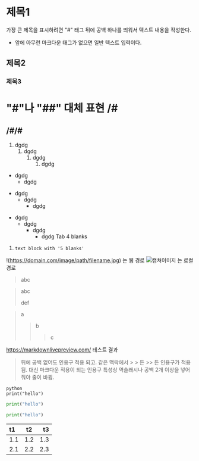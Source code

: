 # 제목1
가장 큰 제목을 표시하려면 "#" 태그 뒤에 공백 하나를 띄워서 텍스트 내용을 작성한다.
- 앞에 아무런 마크다운 태그가 없으면 일반 텍스트 입력이다.
## 제목2
### 제목3

"#"나 "##" 대체 표현
/#
==
/#/#
--

1. dgdg
   1. dgdg
      1. dgdg
         1. dgdg
* dgdg
  * dgdg
+ dgdg
  + dgdg
    + dgdg
- dgdg
  - dgdg
    - dgdg
      - dgdg
    Tab
    4 blanks
1.     text block with '5 blanks'

!(https://domain.com/image/path/filename.jpg) 는 웹 경로
![캡쳐이미지](image/path/filename.jpg "메인화면") 는 로컬 경로

> abc

> abc
>
> def

> a
>> b
>>> c

https://markdownlivepreview.com/ 테스트 결과
> 뒤에 공백 없어도 인용구 적용 되고.
> 같은 맥락에서 > > 든 >> 든 인용구가 적용됨.
> 대신 마크다운 적용이 되는 인용구 특성상 역슬래시나 공백 2개 이상을 넣어줘야 줄이 바뀜.

    python
    print("hello")

```python
print("hello")
```

~~~python
print("hello")
~~~

|t1|t2|t3|
|:----|:---:|-----:|
|1.1|1.2|1.3|
|2.1|2.2|2.3|

[마크다운 뷰어에서 안보이는 텍스트]: #